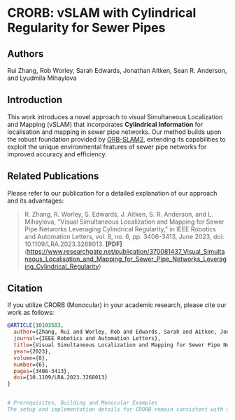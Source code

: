 # CRORB: vSLAM with Cylindrical Regularity for Sewer Pipes

## Authors
Rui Zhang, Rob Worley, Sarah Edwards, Jonathan Aitken, Sean R. Anderson, and Lyudmila Mihaylova

## Introduction
This work introduces a novel approach to visual Simultaneous Localization and Mapping (vSLAM) that incorporates **Cylindrical Information** for localisation and mapping in sewer pipe networks. Our method builds upon the robust foundation provided by [ORB-SLAM2](https://github.com/raulmur/ORB_SLAM2), extending its capabilities to exploit the unique environmental features of sewer pipe networks for improved accuracy and efficiency.

## Related Publications
Please refer to our publication for a detailed explanation of our approach and its advantages:

> R. Zhang, R. Worley, S. Edwards, J. Aitken, S. R. Anderson, and L. Mihaylova, "Visual Simultaneous Localization and Mapping for Sewer Pipe Networks Leveraging Cylindrical Regularity," in IEEE Robotics and Automation Letters, vol. 8, no. 6, pp. 3406-3413, June 2023, doi: 10.1109/LRA.2023.3268013. **[PDF]**(https://www.researchgate.net/publication/370081437_Visual_Simultaneous_Localisation_and_Mapping_for_Sewer_Pipe_Networks_Leveraging_Cylindrical_Regularity)

## Citation
If you utilize CRORB (Monocular) in your academic research, please cite our work as follows:

```bibtex
@ARTICLE{10103583,
  author={Zhang, Rui and Worley, Rob and Edwards, Sarah and Aitken, Jonathan and Anderson, Sean R. and Mihaylova, Lyudmila},
  journal={IEEE Robotics and Automation Letters}, 
  title={Visual Simultaneous Localization and Mapping for Sewer Pipe Networks Leveraging Cylindrical Regularity}, 
  year={2023},
  volume={8},
  number={6},
  pages={3406-3413},
  doi={10.1109/LRA.2023.3268013}
}


# Prerequisites, Building and Monocular Examples
The setup and implementation details for CRORB remain consistent with those established for ORB-SLAM2. For comprehensive instructions on prerequisites, building the project, and running monocular examples, please refer to the original [ORB-SLAM2](https://github.com/raulmur/ORB_SLAM2).
